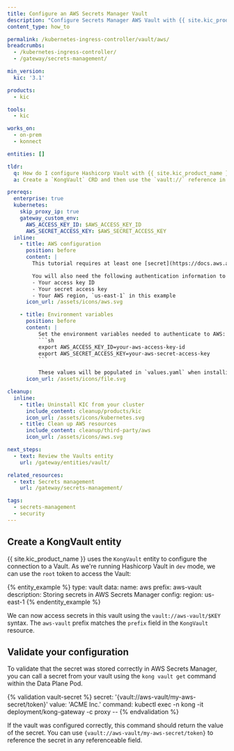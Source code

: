 ```yaml
---
title: Configure an AWS Secrets Manager Vault
description: "Configure Secrets Manager AWS Vault with {{ site.kic_product_name }} and the KongVault CRD"
content_type: how_to

permalink: /kubernetes-ingress-controller/vault/aws/
breadcrumbs:
  - /kubernetes-ingress-controller/
  - /gateway/secrets-management/

min_version:
  kic: '3.1'

products:
  - kic

tools:
  - kic

works_on:
  - on-prem
  - konnect

entities: []

tldr:
  q: How do I configure Hashicorp Vault with {{ site.kic_product_name }}?
  a: Create a `KongVault` CRD and then use the `vault://` reference in your plugin configuration

prereqs:
  enterprise: true
  kubernetes:
    skip_proxy_ip: true
    gateway_custom_env:
      AWS_ACCESS_KEY_ID: $AWS_ACCESS_KEY_ID
      AWS_SECRET_ACCESS_KEY: $AWS_SECRET_ACCESS_KEY
  inline:
    - title: AWS configuration
      position: before
      content: |
        This tutorial requires at least one [secret](https://docs.aws.amazon.com/secretsmanager/latest/userguide/create_secret.html) in AWS Secrets Manager. In this example, the secret is named `my-aws-secret` and contains a key/value pair in which the key is `token`.

        You will also need the following authentication information to connect your AWS Secrets Manager with {{site.ee_product_name}}:
        - Your access key ID
        - Your secret access key
        - Your AWS region, `us-east-1` in this example
      icon_url: /assets/icons/aws.svg

    - title: Environment variables
      position: before
      content: |
          Set the environment variables needed to authenticate to AWS:
          ```sh
          export AWS_ACCESS_KEY_ID=your-aws-access-key-id
          export AWS_SECRET_ACCESS_KEY=your-aws-secret-access-key
          ```

          These values will be populated in `values.yaml` when installing {{ site.kic_product_name }}
      icon_url: /assets/icons/file.svg

cleanup:
  inline:
    - title: Uninstall KIC from your cluster
      include_content: cleanup/products/kic
      icon_url: /assets/icons/kubernetes.svg
    - title: Clean up AWS resources
      include_content: cleanup/third-party/aws
      icon_url: /assets/icons/aws.svg

next_steps:
  - text: Review the Vaults entity
    url: /gateway/entities/vault/

related_resources:
  - text: Secrets management
    url: /gateway/secrets-management/

tags:
  - secrets-management
  - security
---
```



## Create a KongVault entity

{{ site.kic_product_name }} uses the `KongVault` entity to configure the connection to a Vault. As we're running Hashicorp Vault in `dev` mode, we can use the `root` token to access the Vault:

{% entity_example %}
type: vault
data:
  name: aws
  prefix: aws-vault
  description: Storing secrets in AWS Secrets Manager
  config:
    region: us-east-1
{% endentity_example %}

We can now access secrets in this vault using the `vault://aws-vault/$KEY` syntax. The `aws-vault` prefix matches the `prefix` field in the `KongVault` resource.

## Validate your configuration

To validate that the secret was stored correctly in AWS Secrets Manager, you can call a secret from your vault using the `kong vault get` command within the Data Plane Pod.

{% validation vault-secret %}
secret: '{vault://aws-vault/my-aws-secret/token}'
value: 'ACME Inc.'
command: kubectl exec -n kong -it deployment/kong-gateway -c proxy --
{% endvalidation %}

If the vault was configured correctly, this command should return the value of the secret. You can use `{vault://aws-vault/my-aws-secret/token}` to reference the secret in any referenceable field.